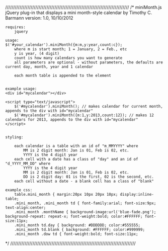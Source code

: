 //////////////////////////////////////////////////////////////////////////////
/*	miniMonth.js
	jQuery plug-in that displays a mini month-style calendar
	by Timothy C. Barmann
	version: 1.0, 10/10/2012


	requires:
		jquery

	usage:
	$('#your_calendar').miniMonth({m:m,y:year,count:c});
		where m is start month; 1 = January, 2 = Feb., etc
		y is year, (4 digit)
		count is how many calendars you want to generate
		all parameters are optional - without parameters, the defaults are current day, month, year and 1 calendar

		each month table is appended to the element


	example usage:
	<div id="mycalendar"></div>

	<script type="text/javascript">
		$('#mycalendar').miniMonth(); // makes calendar for current month, appends to the div with id="mycalendar"
		$('#mycalendar').miniMonth({m:1,y:2013,count:12}); // makes 12 calendars for 2013, appends to the div with id="mycalendar"
	</script>


	styling:

		each calendar is a table with an id of "m_MMYYYY" where
			MM is 2 digit month: Jan is 01, Feb is 02, etc.
			YYYY is the 4 digit year
		each cell with a date has a class of "day" and an id of "d_YYYY_MM_DD" where
			YYYY is the 4 digit year
			MM is 2 digit month: Jan is 01, Feb is 02, etc.
			DD is 2 digit day: 01 is the first, 02 is the second, etc.
		each cell without a date - a blank cell has a class of "blank"

	example css:
		table.mini_month { margin:20px 10px 20px 10px; display:inline-table;
		.mini_month, .mini_month td { font-family:arial; font-size:9px; text-align:center;
		.mini_month .monthName { background-image:url('blue-fade.png'); background-repeat: repeat-x; font-weight:bold; color:#FFFFFF; font-size:11px;
		.mini_month td.day { background: #DDDDDD; color:#555555;
		.mini_month td.blank { background: #FFFFFF; color:#999999;
		.mini_month .dow td { font-weight:bold; font-size:11px;



*/
///////////////////////////////////////////////////////////////////////////////
